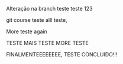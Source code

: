 Alteração na branch teste
teste 123

git course teste alll teste,

More teste again



TESTE MAIS TESTE MORE TESTE

FINALMENTEEEEEEEE, TESTE CONCLUIDO!!!
